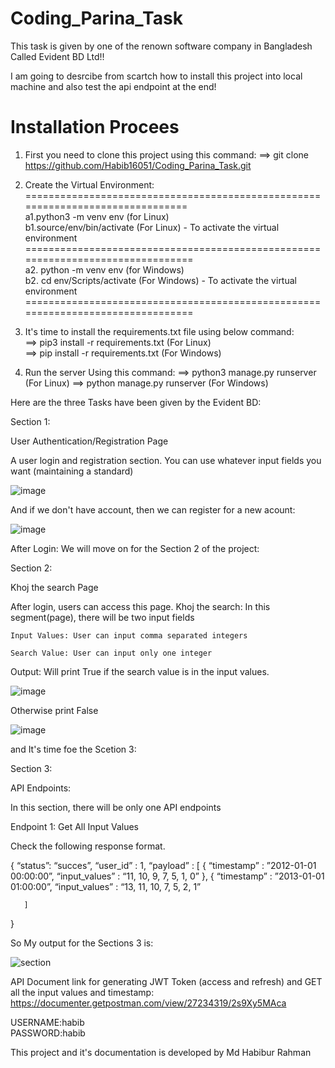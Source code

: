 # Coding_Parina_Task
This task is given by one of the renown software company in Bangladesh Called Evident BD Ltd!!

I am going to desrcibe from scartch how to install this project into local machine and also test the api endpoint at the end!

# Installation Procees

1. First you need to clone this project using this command:
==> git clone https://github.com/Habib16051/Coding_Parina_Task.git
 2. Create the Virtual Environment:
   ===============================================================================   
   a1.python3 -m venv env (for Linux)      
   b1.source/env/bin/activate (For Linux) - To activate the virtual environment
   ================================================================================        
    a2. python -m venv env (for Windows)      
    b2. cd env/Scripts/activate (For Windows) - To activate the virtual environment
   ================================================================================
4. It's time to install the requirements.txt file using below command:    
   ==> pip3 install -r requirements.txt (For Linux)   
   ==> pip install -r requirements.txt (For Windows)

5. Run the server Using this command:
   ==> python3 manage.py runserver (For Linux)
   ==> python manage.py runserver (For Windows)
 

Here  are the three Tasks have been given by the Evident BD:

Section 1:

User Authentication/Registration Page

A user login and registration section. You can use whatever input fields you want (maintaining a standard)

![image](https://github.com/Habib16051/Coding_Parina_Task/assets/39822204/6f95e77c-6c18-4f55-b730-4be53f7239db)

And if we don't have account, then we can register for a new acount:

![image](https://github.com/Habib16051/Coding_Parina_Task/assets/39822204/6255bb39-ee58-4edc-b17b-79d34a6a1b1d)

After Login: We will move on for the Section 2 of the project:

Section 2:

Khoj the search Page

After login, users can access this page.
Khoj the search: In this segment(page), there will be two input fields

    Input Values: User can input comma separated integers

    Search Value: User can input only one integer 

Output: Will print True if the search value is in the input values. 


![image](https://github.com/Habib16051/Coding_Parina_Task/assets/39822204/3c81a387-8736-4e5f-8c4d-bed47dd80726)

Otherwise print False

![image](https://github.com/Habib16051/Coding_Parina_Task/assets/39822204/1a07bcaf-66ba-4efb-9969-6f96388845be)


and It's time foe the Scetion 3:

Section 3:

API Endpoints:

In this section, there will be only one API endpoints

Endpoint 1: Get All Input Values

   Check the following response format.

{
    “status”: “succes”,
    “user_id” : 1,
    “payload” : [
         {
              “timestamp” : ”2012-01-01 00:00:00”,
              “input_values” : “11, 10, 9, 7, 5, 1, 0”
          },
         {
                “timestamp” : ”2013-01-01 01:00:00”,
                 “input_values” : “13, 11, 10, 7, 5, 2, 1”
          
       ]
}


So My output for the Sections 3 is:

![section](https://github.com/Habib16051/Coding_Parina_Task/assets/39822204/febc3495-6e54-458a-9d33-e65ff1788c9f)

API Document link for generating JWT Token (access and refresh) and GET all the input values and timestamp:
https://documenter.getpostman.com/view/27234319/2s9Xy5MAca

USERNAME:habib    
PASSWORD:habib

This project and it's documentation is developed by Md Habibur Rahman




